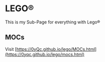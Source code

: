 # LEGO®
This is my Sub-Page for everything with Lego®
## MOCs
Visit [https://0yQc.github.io/lego/MOCs.html](https://0yqc.github.io/lego/mocs.html)
